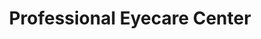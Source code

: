 ---
title: "Professional Eyecare Center"
url: /jamaica/professional-eyecare-center/
shop: optician
---